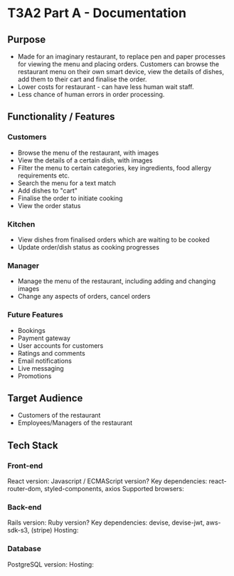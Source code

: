 # T3A2 Part A - Documentation

## Purpose
- Made for an imaginary restaurant, to replace pen and paper processes for viewing the menu and placing orders.  Customers can browse the restaurant menu on their own smart device, view the details of dishes, add them to their cart and finalise the order.
- Lower costs for restaurant - can have less human wait staff.
- Less chance of human errors in order processing.

## Functionality / Features

### Customers
- Browse the menu of the restaurant, with images
- View the details of a certain dish, with images
- Filter the menu to certain categories, key ingredients, food allergy requirements etc.
- Search the menu for a text match
- Add dishes to "cart"
- Finalise the order to initiate cooking
- View the order status
### Kitchen
- View dishes from finalised orders which are waiting to be cooked
- Update order/dish status as cooking progresses

### Manager
- Manage the menu of the restaurant, including adding and changing images
- Change any aspects of orders, cancel orders

### Future Features
- Bookings
- Payment gateway
- User accounts for customers
- Ratings and comments
- Email notifications
- Live messaging
- Promotions

## Target Audience

- Customers of the restaurant
- Employees/Managers of the restaurant

## Tech Stack

### Front-end

React version:
Javascript / ECMAScript version?
Key dependencies: react-router-dom, styled-components, axios
Supported browsers:

### Back-end

Rails version:
Ruby version?
Key dependencies: devise, devise-jwt, aws-sdk-s3, (stripe)
Hosting: 

### Database

PostgreSQL version:
Hosting: